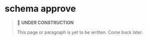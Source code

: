 # schema approve

> 🚧 **UNDER CONSTRUCTION**
>
> This page or paragraph is yet to be written. Come back later.
